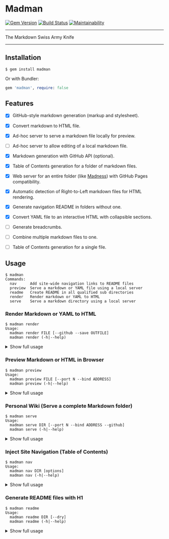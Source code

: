 Madman
==================================================

[![Gem Version](https://badge.fury.io/rb/madman.svg)](https://badge.fury.io/rb/madman)
[![Build Status](https://github.com/DannyBen/madman/workflows/Test/badge.svg)](https://github.com/DannyBen/madman/actions?query=workflow%3ATest)
[![Maintainability](https://api.codeclimate.com/v1/badges/506449ea988f5518425d/maintainability)](https://codeclimate.com/github/DannyBen/madman/maintainability)


---

The Markdown Swiss Army Knife

---

Installation
--------------------------------------------------

```
$ gem install madman
```

Or with Bundler:

```ruby
gem 'madman', require: false
```



Features
--------------------------------------------------

- [x] GitHub-style markdown generation (markup and stylesheet).
- [x] Convert markdown to HTML file.
- [x] Ad-hoc server to serve a markdown file locally for preview.
- [ ] Ad-hoc server to allow editing of a local markdown file.
- [x] Markdown generation with GitHub API (optional).
- [x] Table of Contents generation for a folder of markdown files.
- [x] Web server for an entire folder (like [Madness][1]) with GitHub Pages compatibility.
- [x] Automatic detection of Right-to-Left markdown files for HTML rendering.
- [x] Generate navigation README in folders without one.
- [x] Convert YAML file to an interactive HTML with collapsible sections.
- [ ] Generate breadcrumbs.
- [ ] Combine multiple markdown files to one.
- [ ] Table of Contents generation for a single file.



Usage
--------------------------------------------------

<!-- usage -->

```
$ madman
Commands:
  nav      Add site-wide navigation links to README files
  preview  Serve a markdown or YAML file using a local server
  readme   Create README in all qualified sub directories
  render   Render markdown or YAML to HTML
  serve    Serve a markdown directory using a local server
```

<!-- usage -->

### Render Markdown or YAML to HTML

<!-- render -->

```
$ madman render
Usage:
  madman render FILE [--github --save OUTFILE]
  madman render (-h|--help)
```

<!-- render -->

<details><summary>Show full usage</summary>
<!-- render-help -->

```
$ madman render --help
Render markdown or YAML to HTML

Usage:
  madman render FILE [--github --save OUTFILE]
  madman render (-h|--help)

Options:
  --github
    Render using the GitHub API
    Requires setting the GITHUB_ACCESS_TOKEN environment variable

  --save OUTFILE
    Save the output to a file

  -h --help
    Show this help

Parameters:
  FILE
    The input markdown or YAML file

Environment Variables:
  GITHUB_ACCESS_TOKEN
    Your GitHub API access token
    Generate one here: https://github.com/settings/tokens

Examples:
  madman render README.md
  madman render README.md --github
  madman render README.md --save out.html
  madman render file.yml --save out.html
```

<!-- render-help -->
</details>

### Preview Markdown or HTML in Browser

<!-- preview -->

```
$ madman preview
Usage:
  madman preview FILE [--port N --bind ADDRESS]
  madman preview (-h|--help)
```

<!-- preview -->

<details><summary>Show full usage</summary><!-- preview-help -->

```
$ madman preview --help
Serve a markdown or YAML file using a local server

This command will start a local server with two endpoints:
  /         will render the markdown with the default renderer
  /github   will render with the GitHub API

Usage:
  madman preview FILE [--port N --bind ADDRESS]
  madman preview (-h|--help)

Options:
  -p --port N
    Set server port [default: 3000]

  -b --bind ADDRESS
    Set server listen address [default: 0.0.0.0]

  -h --help
    Show this help

Parameters:
  FILE
    The input markdown or YAML file

Environment Variables:
  GITHUB_ACCESS_TOKEN
    Your GitHub API access token
    Required only if you wish to use the '/github' endpoint
    Generate one here: https://github.com/settings/tokens

Examples:
  madman preview README.md
  madman preview README.md -p4000
  madman preview file.yml
```

<!-- preview-help --></details>


### Personal Wiki (Serve a complete Markdown folder)

<!-- serve -->

```
$ madman serve
Usage:
  madman serve DIR [--port N --bind ADDRESS --github]
  madman serve (-h|--help)
```

<!-- serve -->

<details><summary>Show full usage</summary><!-- serve-help -->

```
$ madman serve --help
Serve a markdown directory using a local server

Usage:
  madman serve DIR [--port N --bind ADDRESS --github]
  madman serve (-h|--help)

Options:
  --github
    Use the GitHub API renderer instead of the default one

  -p --port N
    Set server port [default: 3000]

  -b --bind ADDRESS
    Set server listen address [default: 0.0.0.0]

  -h --help
    Show this help

Parameters:
  DIR
    The directory containing markdown files

Environment Variables:
  GITHUB_ACCESS_TOKEN
    Your GitHub API access token
    Required only if you wish to use the '/github' endpoint
    Generate one here: https://github.com/settings/tokens

Examples:
  madman serve
  madman serve path/to/docs -p4000 --github
```

<!-- serve-help --></details>


### Inject Site Navigation (Table of Contents)

<!-- nav -->

```
$ madman nav
Usage:
  madman nav DIR [options]
  madman nav (-h|--help)
```

<!-- nav -->

<details><summary>Show full usage</summary><!-- nav-help -->

```
$ madman nav --help
Add site-wide navigation links to README files

This command generates a Table of Contents for a directory, and injects it to a
file. In addition, it supports recursive execution, which will add a Table of
Contents to all README files (or a filename of your choice) in all the
subfolders, creating nagigation pages for an entire Markdown site.

Usage:
  madman nav DIR [options]
  madman nav (-h|--help)

Options:
  -f --force
    Inject TOC to all README files, even if they do not have a marker

  -m --marker TEXT
    Look for an HTML comment with <!-- TEXT --> [default: nav]

  -d --depth N
    The depth of the table of contents [default: 1]

  -v --verbose
    Show the updated README content

  -t --target NAME
    Set the target filename to look for. [default: README.md]

  -r --recursive
    Inject to all target files

  -y --dry
    Do not save the updated files, just show what will happen

  -h --help
    Show this help

Parameters:
  DIR
    The directory containing markdown files

Examples:
  madman nav
  madman nav path/to/docs --force --marker toc
  madman nav path/to/docs --dry -v -d2
```

<!-- nav-help --></details>


### Generate README files with H1

<!-- readme -->

```
$ madman readme
Usage:
  madman readme DIR [--dry]
  madman readme (-h|--help)
```

<!-- readme -->

<details><summary>Show full usage</summary><!-- readme-help -->

```
$ madman readme --help
Create README in all qualified sub directories

This command generates README.md files in all subdirectories. Each file will
receive an H1 caption with the name of the folder it resides in. This command is
designed to assist in preparing a folder for table of contents injection.

Usage:
  madman readme DIR [--dry]
  madman readme (-h|--help)

Options:
  -y --dry
    Only show what will be created, don't make any changes

  -h --help
    Show this help

Parameters:
  DIR
    The directory containing markdown files

Examples:
  madman readme .
  madman readme path/to/docs --dry
```

<!-- readme-help --></details>


[1]: https://github.com/DannyBen/madness
